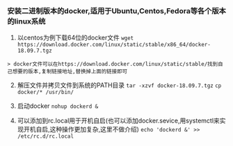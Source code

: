 ### 安装二进制版本的docker,适用于Ubuntu,Centos,Fedora等各个版本的linux系统
  1. 以centos为例下载64位的docker文件
		`wget https://download.docker.com/linux/static/stable/x86_64/docker-18.09.7.tgz`

   	> docker文件可以在https://download.docker.com/linux/static/stable/找到自己想要的版本,复制链接地址,替换掉上面的链接即可

  2. 解压文件并拷贝文件到系统的PATH目录
		`tar -xzvf docker-18.09.7.tgz`
		`cp docker/* /usr/bin/`

  3. 启动docker
		`nohup dockerd &`

  4. 可以添加到rc.local用于开机自启(也可以添加docker.sevice,用systemctl来实现开机自启,这种操作更加复杂,这里不做介绍)
		 `echo 'dockerd &' >> /etc/rc.d/rc.local`
